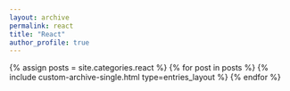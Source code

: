 ```yaml
---
layout: archive
permalink: react
title: "React"
author_profile: true
---
```


{% assign posts = site.categories.react %}
{% for post in posts %}
{% include custom-archive-single.html type=entries_layout %}
{% endfor %}
